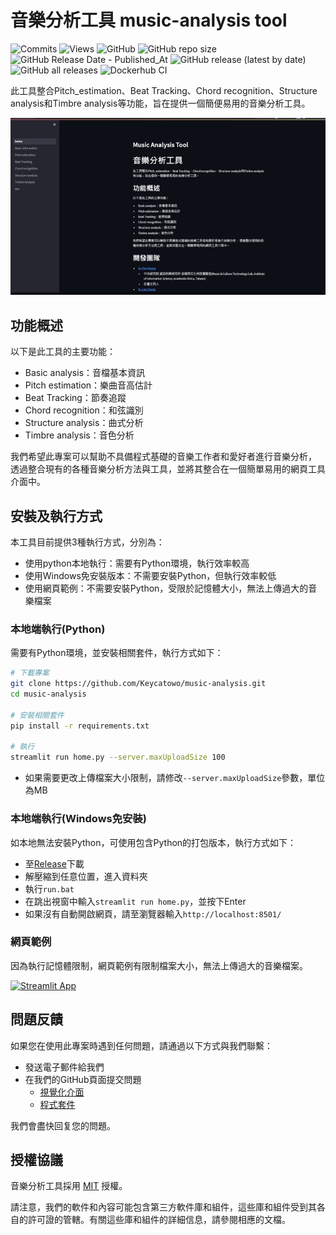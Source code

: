 # 音樂分析工具 music-analysis tool

![Commits](https://img.shields.io/github/commit-activity/m/Keycatowo/music-analysis) ![Views](https://hits.seeyoufarm.com/api/count/incr/badge.svg?url=https%3A%2F%2Fgithub.com%2FKeycatowo%2Fmusic-analysis&count_bg=%2379C83D&title_bg=%23555555&icon=&icon_color=%23E7E7E7&title=Views&edge_flat=false) ![GitHub](https://img.shields.io/github/license/Keycatowo/music-analysis?style=plastic) ![GitHub repo size](https://img.shields.io/github/repo-size/Keycatowo/music-analysis?style=plastic) ![GitHub Release Date - Published_At](https://img.shields.io/github/release-date/Keycatowo/music-analysis) ![GitHub release (latest by date)](https://img.shields.io/github/v/release/Keycatowo/music-analysis) ![GitHub all releases](https://img.shields.io/github/downloads/Keycatowo/music-analysis/total) ![Dockerhub CI](https://github.com/Keycatowo/music-analysis/actions/workflows/docker.yml/badge.svg)



此工具整合Pitch_estimation、Beat Tracking、Chord recognition、Structure analysis和Timbre analysis等功能，旨在提供一個簡便易用的音樂分析工具。


![](fig/demo.gif)

## 功能概述

以下是此工具的主要功能：

- Basic analysis：音檔基本資訊
- Pitch estimation：樂曲音高估計
- Beat Tracking：節奏追蹤
- Chord recognition：和弦識別
- Structure analysis：曲式分析
- Timbre analysis：音色分析

我們希望此專案可以幫助不具備程式基礎的音樂工作者和愛好者進行音樂分析，
透過整合現有的各種音樂分析方法與工具，並將其整合在一個簡單易用的網頁工具介面中。

## 安裝及執行方式
本工具目前提供3種執行方式，分別為：
+ 使用python本地執行：需要有Python環境，執行效率較高
+ 使用Windows免安裝版本：不需要安裝Python，但執行效率較低
+ 使用網頁範例：不需要安裝Python，受限於記憶體大小，無法上傳過大的音樂檔案

### 本地端執行(Python)
需要有Python環境，並安裝相關套件，執行方式如下：
```sh
# 下載專案
git clone https://github.com/Keycatowo/music-analysis.git
cd music-analysis

# 安裝相關套件
pip install -r requirements.txt

# 執行
streamlit run home.py --server.maxUploadSize 100
```
+ 如果需要更改上傳檔案大小限制，請修改`--server.maxUploadSize`參數，單位為MB

### 本地端執行(Windows免安裝)
如本地無法安裝Python，可使用包含Python的打包版本，執行方式如下：
+ 至[Release](https://github.com/Keycatowo/music-analysis/releases)下載
+ 解壓縮到任意位置，進入資料夾
+ 執行`run.bat`
+ 在跳出視窗中輸入`streamlit run home.py`，並按下Enter
+ 如果沒有自動開啟網頁，請至瀏覽器輸入`http://localhost:8501/`

### 網頁範例
因為執行記憶體限制，網頁範例有限制檔案大小，無法上傳過大的音樂檔案。

[![Streamlit App](https://static.streamlit.io/badges/streamlit_badge_black_white.svg)](https://nthu-music-tools.streamlit.app/)


## 問題反饋
如果您在使用此專案時遇到任何問題，請通過以下方式與我們聯繫：

- 發送電子郵件給我們
- 在我們的GitHub頁面提交問題
    - [視覺化介面](https://github.com/Keycatowo/music-analysis/issues)
    - [程式套件](https://github.com/TrangDuLam/NTHU_Music_AI_Tools)

我們會盡快回复您的問題。

## 授權協議

音樂分析工具採用 [MIT](https://opensource.org/license/mit/) 授權。

請注意，我們的軟件和內容可能包含第三方軟件庫和組件，這些庫和組件受到其各自的許可證的管轄。有關這些庫和組件的詳細信息，請參閱相應的文檔。







